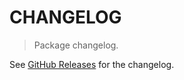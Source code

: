 # CHANGELOG

> Package changelog.

See [GitHub Releases](https://github.com/stdlib-js/strided-base-unary/releases) for the changelog.